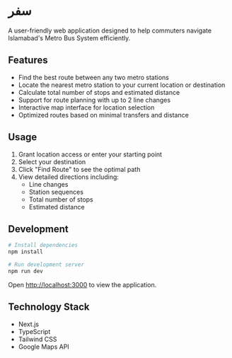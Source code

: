 # سفر

A user-friendly web application designed to help commuters navigate Islamabad's Metro Bus System efficiently.

## Features

- Find the best route between any two metro stations
- Locate the nearest metro station to your current location or destination
- Calculate total number of stops and estimated distance
- Support for route planning with up to 2 line changes
- Interactive map interface for location selection
- Optimized routes based on minimal transfers and distance

## Usage

1. Grant location access or enter your starting point
2. Select your destination
3. Click "Find Route" to see the optimal path
4. View detailed directions including:
   - Line changes
   - Station sequences
   - Total number of stops
   - Estimated distance

## Development

```bash
# Install dependencies
npm install

# Run development server
npm run dev
```

Open [http://localhost:3000](http://localhost:3000) to view the application.

## Technology Stack

- Next.js
- TypeScript
- Tailwind CSS
- Google Maps API
